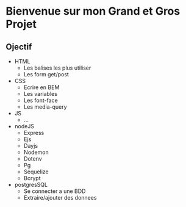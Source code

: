 # Bienvenue sur mon Grand et Gros Projet

## Ojectif

- HTML
  - Les balises les plus utiliser
  - Les form get/post
- CSS
  - Ecrire en BEM
  - Les variables
  - Les font-face
  - Les media-query
- JS
  - ...
- nodeJS
  - Express
  - Ejs
  - Dayjs
  - Nodemon
  - Dotenv
  - Pg
  - Sequelize
  - Bcrypt
- postgresSQL
  - Se connecter a une BDD
  - Extraire/ajouter des donnees
